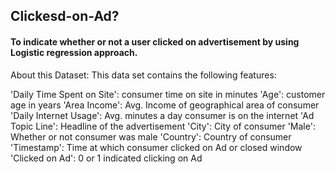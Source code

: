 ## Clickesd-on-Ad?
#### To indicate whether or not a user clicked on advertisement by using Logistic regression approach.

About this Dataset:
This data set contains the following features:

'Daily Time Spent on Site': consumer time on site in minutes
'Age': customer age in years
'Area Income': Avg. Income of geographical area of consumer
'Daily Internet Usage': Avg. minutes a day consumer is on the internet
'Ad Topic Line': Headline of the advertisement
'City': City of consumer
'Male': Whether or not consumer was male
'Country': Country of consumer
'Timestamp': Time at which consumer clicked on Ad or closed window
'Clicked on Ad': 0 or 1 indicated clicking on Ad
